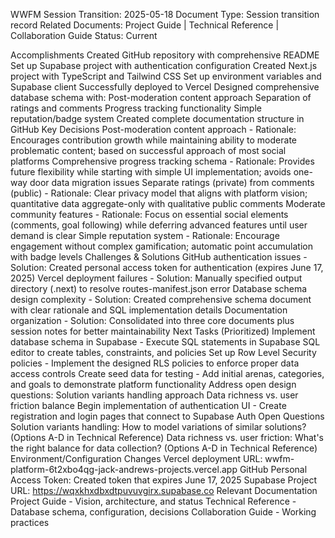 WWFM Session Transition: 2025-05-18
Document Type: Session transition record
Related Documents: Project Guide | Technical Reference | Collaboration Guide
Status: Current

Accomplishments
Created GitHub repository with comprehensive README
Set up Supabase project with authentication configuration
Created Next.js project with TypeScript and Tailwind CSS
Set up environment variables and Supabase client
Successfully deployed to Vercel
Designed comprehensive database schema with:
Post-moderation content approach
Separation of ratings and comments
Progress tracking functionality
Simple reputation/badge system
Created complete documentation structure in GitHub
Key Decisions
Post-moderation content approach - Rationale: Encourages contribution growth while maintaining ability to moderate problematic content; based on successful approach of most social platforms
Comprehensive progress tracking schema - Rationale: Provides future flexibility while starting with simple UI implementation; avoids one-way door data migration issues
Separate ratings (private) from comments (public) - Rationale: Clear privacy model that aligns with platform vision; quantitative data aggregate-only with qualitative public comments
Moderate community features - Rationale: Focus on essential social elements (comments, goal following) while deferring advanced features until user demand is clear
Simple reputation system - Rationale: Encourage engagement without complex gamification; automatic point accumulation with badge levels
Challenges & Solutions
GitHub authentication issues - Solution: Created personal access token for authentication (expires June 17, 2025)
Vercel deployment failures - Solution: Manually specified output directory (.next) to resolve routes-manifest.json error
Database schema design complexity - Solution: Created comprehensive schema document with clear rationale and SQL implementation details
Documentation organization - Solution: Consolidated into three core documents plus session notes for better maintainability
Next Tasks (Prioritized)
Implement database schema in Supabase - Execute SQL statements in Supabase SQL editor to create tables, constraints, and policies
Set up Row Level Security policies - Implement the designed RLS policies to enforce proper data access controls
Create seed data for testing - Add initial arenas, categories, and goals to demonstrate platform functionality
Address open design questions:
Solution variants handling approach
Data richness vs. user friction balance
Begin implementation of authentication UI - Create registration and login pages that connect to Supabase Auth
Open Questions
Solution variants handling: How to model variations of similar solutions? (Options A-D in Technical Reference)
Data richness vs. user friction: What's the right balance for data collection? (Options A-D in Technical Reference)
Environment/Configuration Changes
Vercel deployment URL: wwfm-platform-6t2xbo4qg-jack-andrews-projects.vercel.app
GitHub Personal Access Token: Created token that expires June 17, 2025
Supabase Project URL: https://wqxkhxdbxdtpuvuvgirx.supabase.co
Relevant Documentation
Project Guide - Vision, architecture, and status
Technical Reference - Database schema, configuration, decisions
Collaboration Guide - Working practices
